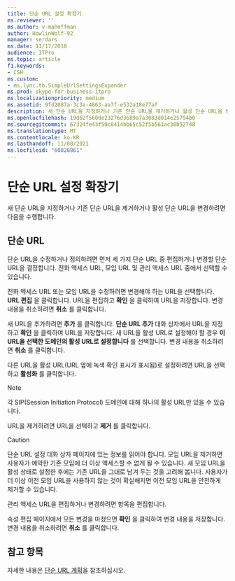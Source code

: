 ```yaml
---
title: 단순 URL 설정 확장기
ms.reviewer: ''
ms.author: v-mahoffman
author: HowlinWolf-92
manager: serdars
ms.date: 11/17/2018
audience: ITPro
ms.topic: article
f1.keywords:
- CSH
ms.custom:
- ms.lync.tb.SimpleUrlSettingsExpander
ms.prod: skype-for-business-itpro
ms.localizationpriority: medium
ms.assetid: 9fd2087a-3c3a-4863-aa7f-e532a18e77af
description: 새 단순 URL을 지정하거나 기존 단순 URL을 제거하거나 활성 단순 URL을 변경하려면 다음을 수행합니다.
ms.openlocfilehash: 19d62f560de23276d3689a7a3083d014e25794b0
ms.sourcegitcommit: 67324fe43f50c8414bb65c52f5b561ac30b52748
ms.translationtype: MT
ms.contentlocale: ko-KR
ms.lasthandoff: 11/08/2021
ms.locfileid: "60828861"
---
```

# <a name="simple-url-settings-expander"></a>단순 URL 설정 확장기

새 단순 URL을 지정하거나 기존 단순 URL을 제거하거나 활성 단순 URL을 변경하려면 다음을 수행합니다.

## <a name="simple-urls"></a>단순 URL

단순 URL을 수정하거나 정의하려면 먼저 세 가지 단순 URL 중 편집하거나 변경할 단순 URL을 결정합니다. 전화 액세스 URL, 모임 URL 및 관리 액세스 URL 중에서 선택할 수 있습니다.

전화 액세스 URL 또는 모임 URL을 수정하려면 변경해야 하는 URL을 선택합니다. **URL 편집** 을 클릭합니다. URL을 편집하고 **확인** 을 클릭하여 URL을 저장합니다. 변경 내용을 취소하려면 **취소** 를 클릭합니다.

새 URL을 추가하려면 **추가** 를 클릭합니다. **단순 URL 추가** 대화 상자에서 URL을 지정하고 **확인** 을 클릭하여 URL을 저장합니다. 새 URL을 활성 URL로 설정해야 할 경우 **이 URL을 선택한 도메인의 활성 URL로 설정합니다** 를 선택합니다. 변경 내용을 취소하려면 **취소** 를 클릭합니다.

다른 URL을 활성 URL(URL 옆에 녹색 확인 표시가 표시됨)로 설정하려면 URL을 선택하고 **활성화** 를 클릭합니다.

> [!NOTE]
> 각 SIP(Session Initiation Protocol) 도메인에 대해 하나의 활성 URL만 있을 수 있습니다.

URL을 제거하려면 URL을 선택하고 **제거** 를 클릭합니다.

> [!CAUTION]
> 단순 URL 설정 대화 상자 페이지에 있는 정보를 읽어야 합니다. 모임 URL을 제거하면 사용자가 예약한 기존 모임에 더 이상 액세스할 수 없게 될 수 있습니다. 새 모임 URL을 활성 상태로 설정한 후에는 기존 URL을 그대로 남겨 두는 것을 고려해 봅니다. 사용자가 더 이상 이전 모임 URL을 사용하지 않는 것이 확실해지면 이전 모임 URL을 안전하게 제거할 수 있습니다.

관리 액세스 URL을 편집하거나 변경하려면 항목을 편집합니다.

속성 편집 페이지에서 모든 변경을 마쳤으면 **확인** 을 클릭하여 변경 내용을 저장합니다. 변경 내용을 취소하려면 **취소** 를 클릭합니다.

## <a name="see-also"></a>참고 항목

자세한 내용은 [단순 URL 계획](/previous-versions/office/lync-server-2013/lync-server-2013-planning-for-simple-urls)을 참조하십시오.